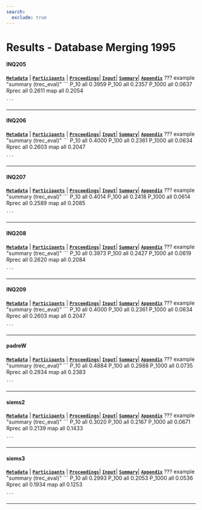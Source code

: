 ```yaml
---
search:
  exclude: true
---
```


# Results - Database Merging 1995 

#### INQ205 
[**`Metadata`**](./runs.md#inq205) | [**`Participants`**](./participants.md#umass) | [**`Proceedings`**](./proceedings.md#recent-experiments-with-inquery)| [**`Input`**](https://trec.nist.gov/results/trec4/trec4.results.input/tracks/dbmerge/input.INQ205.Z)| [**`Summary`**](https://trec.nist.gov/results/trec4/trec4.results.summary/tracks/dbmerge/summary.INQ205.Z)| [**`Appendix`**](https://trec.nist.gov/pubs/trec4/appendices/dbmerge/INQ205.pdf)
??? example "summary (trec_eval)"
	```
	P_10		all	0.3959
	P_100		all	0.2357
	P_1000		all	0.0637
	Rprec		all	0.2611
	map			all	0.2054

	```
---
#### INQ206 
[**`Metadata`**](./runs.md#inq206) | [**`Participants`**](./participants.md#umass) | [**`Proceedings`**](./proceedings.md#recent-experiments-with-inquery)| [**`Input`**](https://trec.nist.gov/results/trec4/trec4.results.input/tracks/dbmerge/input.INQ206.Z)| [**`Summary`**](https://trec.nist.gov/results/trec4/trec4.results.summary/tracks/dbmerge/summary.INQ206.Z)| [**`Appendix`**](https://trec.nist.gov/pubs/trec4/appendices/dbmerge/INQ206.pdf)
??? example "summary (trec_eval)"
	```
	P_10		all	0.4000
	P_100		all	0.2361
	P_1000		all	0.0634
	Rprec		all	0.2603
	map			all	0.2047

	```
---
#### INQ207 
[**`Metadata`**](./runs.md#inq207) | [**`Participants`**](./participants.md#umass) | [**`Proceedings`**](./proceedings.md#recent-experiments-with-inquery)| [**`Input`**](https://trec.nist.gov/results/trec4/trec4.results.input/tracks/dbmerge/input.INQ207.Z)| [**`Summary`**](https://trec.nist.gov/results/trec4/trec4.results.summary/tracks/dbmerge/summary.INQ207.Z)| [**`Appendix`**](https://trec.nist.gov/pubs/trec4/appendices/dbmerge/INQ207.pdf)
??? example "summary (trec_eval)"
	```
	P_10		all	0.4014
	P_100		all	0.2418
	P_1000		all	0.0614
	Rprec		all	0.2589
	map			all	0.2085

	```
---
#### INQ208 
[**`Metadata`**](./runs.md#inq208) | [**`Participants`**](./participants.md#umass) | [**`Proceedings`**](./proceedings.md#recent-experiments-with-inquery)| [**`Input`**](https://trec.nist.gov/results/trec4/trec4.results.input/tracks/dbmerge/input.INQ208.Z)| [**`Summary`**](https://trec.nist.gov/results/trec4/trec4.results.summary/tracks/dbmerge/summary.INQ208.Z)| [**`Appendix`**](https://trec.nist.gov/pubs/trec4/appendices/dbmerge/INQ208.pdf)
??? example "summary (trec_eval)"
	```
	P_10		all	0.3973
	P_100		all	0.2427
	P_1000		all	0.0619
	Rprec		all	0.2620
	map			all	0.2084

	```
---
#### INQ209 
[**`Metadata`**](./runs.md#inq209) | [**`Participants`**](./participants.md#umass) | [**`Proceedings`**](./proceedings.md#recent-experiments-with-inquery)| [**`Input`**](https://trec.nist.gov/results/trec4/trec4.results.input/tracks/dbmerge/input.INQ209.Z)| [**`Summary`**](https://trec.nist.gov/results/trec4/trec4.results.summary/tracks/dbmerge/summary.INQ209.Z)| [**`Appendix`**](https://trec.nist.gov/pubs/trec4/appendices/dbmerge/INQ209.pdf)
??? example "summary (trec_eval)"
	```
	P_10		all	0.4000
	P_100		all	0.2361
	P_1000		all	0.0634
	Rprec		all	0.2603
	map			all	0.2047

	```
---
#### padreW 
[**`Metadata`**](./runs.md#padrew) | [**`Participants`**](./participants.md#hawking) | [**`Proceedings`**](./proceedings.md#proximity-operators-so-near-and-yet-so-far)| [**`Input`**](https://trec.nist.gov/results/trec4/trec4.results.input/tracks/dbmerge/input.padreW.Z)| [**`Summary`**](https://trec.nist.gov/results/trec4/trec4.results.summary/tracks/dbmerge/summary.padreW.Z)| [**`Appendix`**](https://trec.nist.gov/pubs/trec4/appendices/dbmerge/padreW.pdf)
??? example "summary (trec_eval)"
	```
	P_10		all	0.4884
	P_100		all	0.2988
	P_1000		all	0.0735
	Rprec		all	0.2934
	map			all	0.2383

	```
---
#### siems2 
[**`Metadata`**](./runs.md#siems2) | [**`Participants`**](./participants.md#siemens) | [**`Proceedings`**](./proceedings.md#siemens-trec-4-report-further-experiments-with-database-merging)| [**`Input`**](https://trec.nist.gov/results/trec4/trec4.results.input/tracks/dbmerge/input.siems2.Z)| [**`Summary`**](https://trec.nist.gov/results/trec4/trec4.results.summary/tracks/dbmerge/summary.siems2.Z)| [**`Appendix`**](https://trec.nist.gov/pubs/trec4/appendices/dbmerge/siems2.pdf)
??? example "summary (trec_eval)"
	```
	P_10		all	0.3020
	P_100		all	0.2167
	P_1000		all	0.0671
	Rprec		all	0.2139
	map			all	0.1433

	```
---
#### siems3 
[**`Metadata`**](./runs.md#siems3) | [**`Participants`**](./participants.md#siemens) | [**`Proceedings`**](./proceedings.md#siemens-trec-4-report-further-experiments-with-database-merging)| [**`Input`**](https://trec.nist.gov/results/trec4/trec4.results.input/tracks/dbmerge/input.siems3.Z)| [**`Summary`**](https://trec.nist.gov/results/trec4/trec4.results.summary/tracks/dbmerge/summary.siems3.Z)| [**`Appendix`**](https://trec.nist.gov/pubs/trec4/appendices/dbmerge/siems3.pdf)
??? example "summary (trec_eval)"
	```
	P_10		all	0.2993
	P_100		all	0.2053
	P_1000		all	0.0536
	Rprec		all	0.1934
	map			all	0.1253

	```
---
